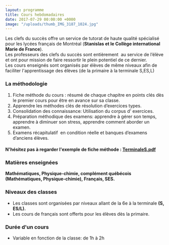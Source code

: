 ```yaml
---
layout: programme
title: Cours hebdomadaires
date: 2017-07-29 00:00:00 +0000
image: "/uploads/thumb_IMG_3187_1024.jpg"
---
```

Les clefs du succès offre un service de tutorat de haute qualité spécialisé pour les lycées français de Montréal (**Stanislas et le Collège international Marie de France**).  
Les professeurs des clefs du succès sont entièrement  au service de l’élève et ont pour mission de faire ressortir le plein potentiel de ce dernier.  
Les cours enseignés sont organisés par élèves de même niveaux afin de faciliter l'apprentissage des élèves (de la primaire à la terminale S,ES,L)

### La méthodologie

1. Fiche méthode du cours : résumé de chaque chapitre en points clés dès le premier cours pour être en avance sur sa classe.
2. Apprendre les méthodes clés de résolution d’exercices types.
3. Consolidation des connaissance: Utilisation du corpus d' exercices.
4. Préparation méthodique des examens: apprendre à gérer son temps,  apprendre à diminuer son stress, apprendre comment aborder un examen.
5. Examens récapitulatif  en condition réelle et banques d’examens d’anciens élèves.

#### N'hésitez pas à regarder l'exemple de fiche méthode : [TerminaleS.pdf](/uploads/TerminaleS.pdf "TerminaleS.pdf")

### Matières enseignées

**Mathématiques, Physique-chimie, complément québécois (Mathématiques, Physique-chimie), Français, SES.**

### Niveaux des classes

* Les classes sont organisées par niveaux allant de la 6e à la terminale **(S, ES/L).**
* Les cours de français sont offerts pour les élèves dès la primaire.

### Durée d'un cours

* Variable en fonction de la classe: de 1h à 2h